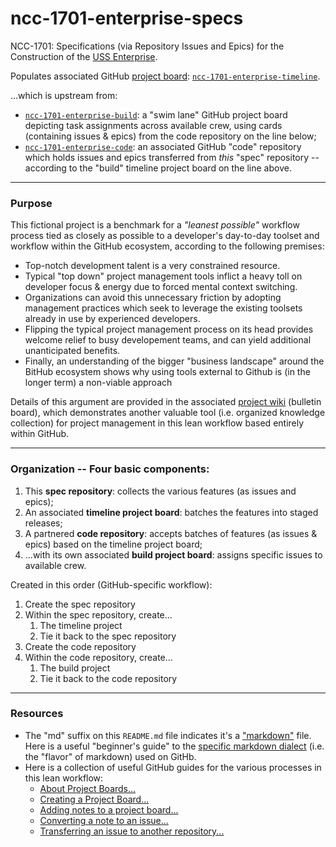 # ncc-1701-enterprise-specs
NCC-1701: Specifications (via Repository Issues and Epics) for the Construction of the [USS Enterprise](https://www.startrek.com/database_article/enterprise).

Populates associated GitHub [project board](https://help.github.com/en/articles/about-project-boards):  [`ncc-1701-enterprise-timeline`](https://github.com/dpcunningham/ncc-1701-enterprise-specs/projects).

...which is upstream from:
- [`ncc-1701-enterprise-build`](https://github.com/dpcunningham/ncc-1701-enterprise-code/projects): a "swim lane" GitHub project board depicting task assignments across available crew, using cards (containing issues & epics) from the code repository on the line below;
- [`ncc-1701-enterprise-code`](https://github.com/dpcunningham/ncc-1701-enterprise-code): an associated GitHub "code" repository which holds issues and epics transferred from *this* "spec" repository -- according to the "build" timeline project board on the line above.


---

### Purpose

This fictional project is a benchmark for a _"leanest possible"_ workflow process tied as closely as possible to a developer's day-to-day toolset and workflow within the GitHub ecosystem, according to the following premises:

- Top-notch development talent is a very constrained resource.  
- Typical "top down" project management tools inflict a heavy toll on developer focus & energy due to forced mental context switching.  
- Organizations can avoid this unnecessary friction by adopting management practices which seek to leverage the existing toolsets already in use by experienced developers.  
- Flipping the typical project management process on its head provides welcome relief to busy developement teams, and can yield additional unanticipated benefits. 
- Finally, an understanding of the bigger "business landscape" around the BitHub ecosystem shows why using tools external to Github is (in the longer term) a non-viable approach

Details of this argument are provided in the associated [project wiki](https://github.com/dpcunningham/ncc-1701-enterprise-specs/wiki/A-Lean-Project-Management-Workflow-Based-Entirely-Within-GitHub) (bulletin board), which demonstrates another valuable tool (i.e. organized knowledge collection) for project management in this lean workflow based entirely within GitHub.


---

### Organization -- Four basic components:

1. This **spec repository**: collects the various features (as issues and epics);
2. An associated **timeline project board**: batches the features into staged releases;
3. A partnered **code repository**: accepts batches of features (as issues & epics) based on the timeline project board;
4. ...with its own associated **build project board**: assigns specific issues to available crew. 


Created in this order (GitHub-specific workflow):
  1. Create the spec repository
  2. Within the spec repository, create...
     1. The timeline project
     2. Tie it back to the spec repository
  3. Create the code repository
  4. Within the code repository, create...
     1. The build project
     2. Tie it back to the code repository

--- 

### Resources

- The "md" suffix on this `README.md` file indicates it's a ["markdown"](https://en.wikipedia.org/wiki/Markdown) file. Here is a useful "beginner's guide" to the [specific markdown dialect](https://help.github.com/en/articles/basic-writing-and-formatting-syntax) (i.e. the "flavor" of markdown) used on GitHb.
- Here is a collection of useful GitHub guides for the various processes in this lean workflow:
  - [About Project Boards...](https://help.github.com/en/articles/about-project-boards)
  - [Creating a Project Board...](https://help.github.com/en/articles/creating-a-project-board)
  - [Adding notes to a project board...](https://help.github.com/en/articles/adding-notes-to-a-project-board#converting-a-note-to-an-issue)
  - [Converting a note to an issue...](https://help.github.com/en/articles/adding-notes-to-a-project-board#converting-a-note-to-an-issue)
  - [Transferring an issue to another repository...](https://help.github.com/en/articles/transferring-an-issue-to-another-repository)

